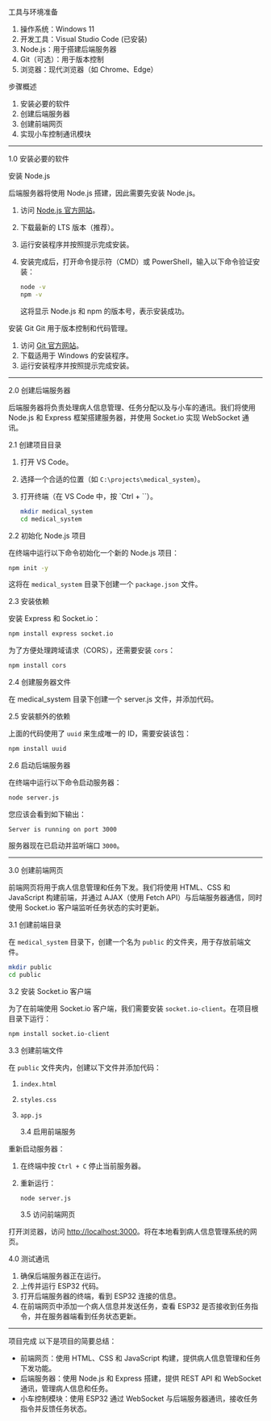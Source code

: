 工具与环境准备

1. 操作系统：Windows 11
2. 开发工具：Visual Studio Code (已安装)
3. Node.js：用于搭建后端服务器
4. Git（可选）：用于版本控制
5. 浏览器：现代浏览器（如 Chrome、Edge）

步骤概述

1. 安装必要的软件
2. 创建后端服务器
3. 创建前端网页
4. 实现小车控制通讯模块

---

1.0 安装必要的软件

安装 Node.js

后端服务器将使用 Node.js 搭建，因此需要先安装 Node.js。

1. 访问 [Node.js 官方网站](https://nodejs.org/)。
2. 下载最新的 LTS 版本（推荐）。
3. 运行安装程序并按照提示完成安装。
4. 安装完成后，打开命令提示符（CMD）或 PowerShell，输入以下命令验证安装：

   ```bash
   node -v
   npm -v
   ```

   这将显示 Node.js 和 npm 的版本号，表示安装成功。

安装 Git
Git 用于版本控制和代码管理。

1. 访问 [Git 官方网站](https://git-scm.com/)。
2. 下载适用于 Windows 的安装程序。
3. 运行安装程序并按照提示完成安装。

---

2.0 创建后端服务器

后端服务器将负责处理病人信息管理、任务分配以及与小车的通讯。我们将使用 Node.js 和 Express 框架搭建服务器，并使用 Socket.io 实现 WebSocket 通讯。

2.1 创建项目目录

1. 打开 VS Code。
2. 选择一个合适的位置（如 `C:\projects\medical_system`）。
3. 打开终端（在 VS Code 中，按 `Ctrl + \``）。

   ```bash
   mkdir medical_system
   cd medical_system
   ```

2.2 初始化 Node.js 项目

在终端中运行以下命令初始化一个新的 Node.js 项目：

```bash
npm init -y
```

这将在 `medical_system` 目录下创建一个 `package.json` 文件。

2.3 安装依赖

安装 Express 和 Socket.io：

```bash
npm install express socket.io
```

为了方便处理跨域请求（CORS），还需要安装 `cors`：

```bash
npm install cors
```

2.4 创建服务器文件

在 medical_system 目录下创建一个 server.js 文件，并添加代码。

2.5 安装额外的依赖

上面的代码使用了 `uuid` 来生成唯一的 ID，需要安装该包：

```bash
npm install uuid
```

2.6 启动后端服务器

在终端中运行以下命令启动服务器：

```bash
node server.js
```

您应该会看到如下输出：

```
Server is running on port 3000
```

服务器现在已启动并监听端口 `3000`。

---

3.0 创建前端网页

前端网页将用于病人信息管理和任务下发。我们将使用 HTML、CSS 和 JavaScript 构建前端，并通过 AJAX（使用 Fetch API）与后端服务器通信，同时使用 Socket.io 客户端监听任务状态的实时更新。

3.1 创建前端目录

在 `medical_system` 目录下，创建一个名为 `public` 的文件夹，用于存放前端文件。

```bash
mkdir public
cd public
```

3.2 安装 Socket.io 客户端

为了在前端使用 Socket.io 客户端，我们需要安装 `socket.io-client`。在项目根目录下运行：

```bash
npm install socket.io-client
```

3.3 创建前端文件

在 `public` 文件夹内，创建以下文件并添加代码：

1. `index.html`
2. `styles.css`
3. `app.js`

   3.4 启用前端服务

重新启动服务器：

1. 在终端中按 `Ctrl + C` 停止当前服务器。
2. 重新运行：

   ```bash
   node server.js
   ```

   3.5 访问前端网页

打开浏览器，访问 [http://localhost:3000](http://localhost:3000)。将在本地看到病人信息管理系统的网页。

4.0 测试通讯

1. 确保后端服务器正在运行。
2. 上传并运行 ESP32 代码。
3. 打开后端服务器的终端，看到 ESP32 连接的信息。
4. 在前端网页中添加一个病人信息并发送任务，查看 ESP32 是否接收到任务指令，并在服务器端看到任务状态更新。

---

项目完成
以下是项目的简要总结：

- 前端网页：使用 HTML、CSS 和 JavaScript 构建，提供病人信息管理和任务下发功能。
- 后端服务器：使用 Node.js 和 Express 搭建，提供 REST API 和 WebSocket 通讯，管理病人信息和任务。
- 小车控制模块：使用 ESP32 通过 WebSocket 与后端服务器通讯，接收任务指令并反馈任务状态。
